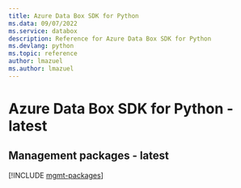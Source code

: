 ```yaml
---
title: Azure Data Box SDK for Python
ms.data: 09/07/2022
ms.service: databox
description: Reference for Azure Data Box SDK for Python
ms.devlang: python
ms.topic: reference
author: lmazuel
ms.author: lmazuel
---
```

# Azure Data Box SDK for Python - latest

## Management packages - latest
[!INCLUDE [mgmt-packages](data-box-mgmt-index.md)]